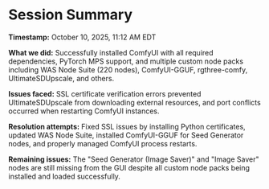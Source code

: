 # Session Summary

**Timestamp:** October 10, 2025, 11:12 AM EDT

**What we did:** Successfully installed ComfyUI with all required dependencies, PyTorch MPS support, and multiple custom node packs including WAS Node Suite (220 nodes), ComfyUI-GGUF, rgthree-comfy, UltimateSDUpscale, and others.

**Issues faced:** SSL certificate verification errors prevented UltimateSDUpscale from downloading external resources, and port conflicts occurred when restarting ComfyUI instances.

**Resolution attempts:** Fixed SSL issues by installing Python certificates, updated WAS Node Suite, installed ComfyUI-GGUF for Seed Generator nodes, and properly managed ComfyUI process restarts.

**Remaining issues:** The "Seed Generator (Image Saver)" and "Image Saver" nodes are still missing from the GUI despite all custom node packs being installed and loaded successfully.
